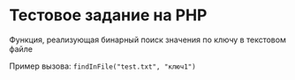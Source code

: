 # Тестовое задание на PHP
Функция, реализующая бинарный поиск значения по ключу в текстовом файле

Пример вызова: `findInFile("test.txt", "ключ1")`
